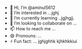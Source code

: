 - 👋 Hi, I’m @aminul5612
- 👀 I’m interested in ...jghj
- 🌱 I’m currently learning ..jgjhgjj.
- 💞️ I’m looking to collaborate on ...
- 📫 How to reach me ...
- 😄 Pronouns: ...
- ⚡ Fun fact: ...
jghjghhk kjhkhkkiui
<!---
aminul5612/aminul5612 is a ✨ special ✨ repository because its `README.md` (this file) appears on your GitHub profile.
You can click the Preview link to take a look at your changes.
--->
